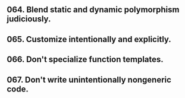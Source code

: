 ## 064. Blend static and dynamic polymorphism judiciously.
## 065. Customize intentionally and explicitly.
## 066. Don't specialize function templates.
## 067. Don't write unintentionally nongeneric code.